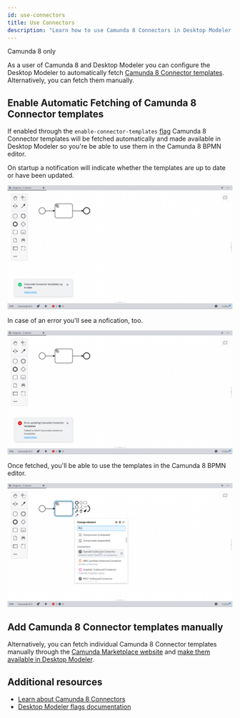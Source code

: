 ```yaml
---
id: use-connectors
title: Use Connectors
description: "Learn how to use Camunda 8 Connectors in Desktop Modeler."
---
```


<span class="badge badge--cloud">Camunda 8 only</span>

As a user of Camunda 8 and Desktop Modeler you can configure the Desktop Modeler to automatically fetch [Camunda 8 Connector templates](../../connectors/out-of-the-box-connectors/available-connectors-overview.md). Alternatively, you can fetch them manually.

## Enable Automatic Fetching of Camunda 8 Connector templates

If enabled through the `enable-connector-templates` [flag](./flags/flags.md) Camunda 8 Connector templates will be fetched automatically and made available in Desktop Modeler so you're be able to use them in the Camunda 8 BPMN editor.

On startup a notification will indicate whether the templates are up to date or have been updated.

![Camunda Connector templates up to date notification](./img/use-connectors/up-to-date.png)

In case of an error you'll see a nofication, too.

![Error updating Camunda Connector templates notification](./img/use-connectors/error.png)

Once fetched, you'll be able to use the templates in the Camunda 8 BPMN editor.

![Using Camunda Connector templates in the Camunda 8 BPMN editor](./img/use-connectors/apply.png)

## Add Camunda 8 Connector templates manually

Alternatively, you can fetch individual Camunda 8 Connector templates manually through the [Camunda Marketplace website](https://marketplace.camunda.com/) and [make them available in Desktop Modeler](./element-templates/configuring-templates.md).

## Additional resources

- [Learn about Camunda 8 Connectors](../../connectors/out-of-the-box-connectors/available-connectors-overview.md)
- [Desktop Modeler flags documentation](./flags/flags.md)
